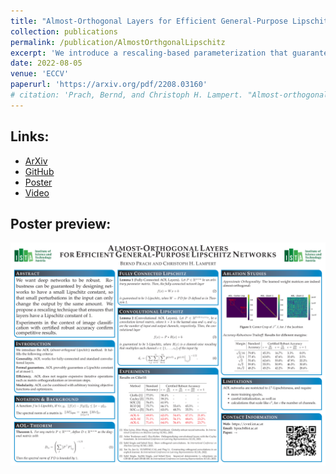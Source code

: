 ```yaml
---
title: "Almost-Orthogonal Layers for Efficient General-Purpose Lipschitz Networks"
collection: publications
permalink: /publication/AlmostOrthgonalLipschitz
excerpt: 'We introduce a rescaling-based parameterization that guarantees linear (fully-connected and convolutional) layers to be 1-Lipschitz'
date: 2022-08-05
venue: 'ECCV'
paperurl: 'https://arxiv.org/pdf/2208.03160'
# citation: 'Prach, Bernd, and Christoph H. Lampert. "Almost-orthogonal layers for efficient general-purpose lipschitz networks." In ECCV, 2022.'
---
```


## Links:
- [ArXiv](https://arxiv.org/abs/2208.03160)
- [GitHub](https://github.com/berndprach/AOL)
- [Poster](https://drive.google.com/file/d/1xhmpanWHMzIVXgK6J07FOGTgbNdYkD3P/view?usp=sharing)
- [Video](https://youtu.be/9S68CbdaPQ8?si=tYKVwTYXjS2vxLtz)

## Poster preview:
<a href="https://drive.google.com/file/d/1xhmpanWHMzIVXgK6J07FOGTgbNdYkD3P/view?usp=sharing">
  <img src="/images/AOL_Poster.png" alt="Poster" width="1200"/>
</a>
